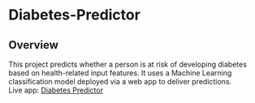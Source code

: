 # Diabetes-Predictor

## Overview
This project predicts whether a person is at risk of developing diabetes based on health-related input features. It uses a Machine Learning classification model deployed via a web app to deliver predictions.  
Live app: [Diabetes Predictor](https://diabetes-risk-predictor-arpitarawat.onrender.com/)
